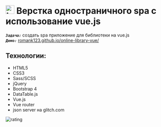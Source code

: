 <h1>
  <img 
    src="https://cdn.icon-icons.com/icons2/534/PNG/512/window-domain_icon-icons.com_52810.png" 
    width="28"
    alt="LOGO"/>
    Верстка одностраничного spa с использование vue.js
</h1>

<strong><em>`Задача:`</em></strong> создать spa приложение для библиотеки на vue.js<br>
<strong><em>`Демо:`</em></strong> <a href="https://romank123.github.io/online-library-vue/" target="_blank"> romank123.github.io/online-library-vue/</a>

## Технологии:

- HTML5
- CSS3
- Sass/SCSS
- jQuery
- Bootstrap 4
- DataTable.js
- Vue.js
- Vue router
- json server на glitch.com


![rating](https://romank123.github.io/images/io-vue-project.jpg)
